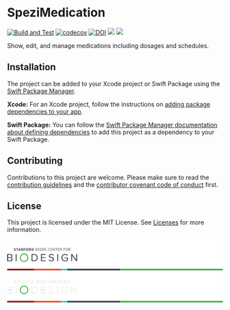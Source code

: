 <!--
                  
This source file is part of the Stanford Spezi open-source project

SPDX-FileCopyrightText: 2022 Stanford University and the project authors (see CONTRIBUTORS.md)

SPDX-License-Identifier: MIT
             
-->

# SpeziMedication

[![Build and Test](https://github.com/StanfordSpezi/SpeziMedication/actions/workflows/build-and-test.yml/badge.svg)](https://github.com/StanfordSpezi/SpeziMedication/actions/workflows/build-and-test.yml)
[![codecov](https://codecov.io/gh/StanfordSpezi/SpeziMedication/graph/badge.svg?token=aBD6XR6PDp)](https://codecov.io/gh/StanfordSpezi/SpeziMedication)
[![DOI](https://zenodo.org/badge/DOI/10.5281/zenodo.10074260.svg)](https://doi.org/10.5281/zenodo.10074260)
[![](https://img.shields.io/endpoint?url=https%3A%2F%2Fswiftpackageindex.com%2Fapi%2Fpackages%2FStanfordSpezi%2FSpeziMedication%2Fbadge%3Ftype%3Dswift-versions)](https://swiftpackageindex.com/StanfordSpezi/SpeziMedication)
[![](https://img.shields.io/endpoint?url=https%3A%2F%2Fswiftpackageindex.com%2Fapi%2Fpackages%2FStanfordSpezi%2FSpeziMedication%2Fbadge%3Ftype%3Dplatforms)](https://swiftpackageindex.com/StanfordSpezi/SpeziMedication)

Show, edit, and manage medications including dosages and schedules.


## Installation

The project can be added to your Xcode project or Swift Package using the [Swift Package Manager](https://github.com/apple/swift-package-manager).

**Xcode:** For an Xcode project, follow the instructions on [adding package dependencies to your app](https://developer.apple.com/documentation/xcode/adding-package-dependencies-to-your-app).

**Swift Package:** You can follow the [Swift Package Manager documentation about defining dependencies](https://github.com/apple/swift-package-manager/blob/main/Documentation/Usage.md#defining-dependencies) to add this project as a dependency to your Swift Package.


## Contributing

Contributions to this project are welcome. Please make sure to read the [contribution guidelines](https://github.com/StanfordSpezi/.github/blob/main/CONTRIBUTING.md) and the [contributor covenant code of conduct](https://github.com/StanfordSpezi/.github/blob/main/CODE_OF_CONDUCT.md) first.


## License

This project is licensed under the MIT License. See [Licenses](https://github.com/StanfordSpezi/Spezi/tree/main/LICENSES) for more information.

![Spezi Footer](https://raw.githubusercontent.com/StanfordSpezi/.github/main/assets/Footer.png#gh-light-mode-only)
![Spezi Footer](https://raw.githubusercontent.com/StanfordSpezi/.github/main/assets/Footer~dark.png#gh-dark-mode-only)